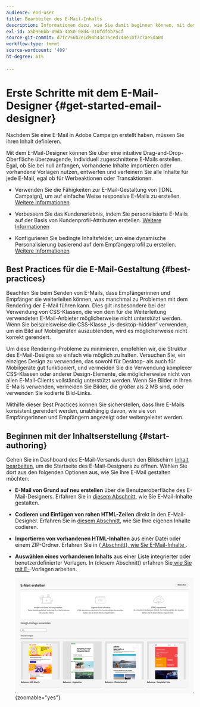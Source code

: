 ```yaml
---
audience: end-user
title: Bearbeiten des E-Mail-Inhalts
description: Informationen dazu, wie Sie damit beginnen können, mit dem E-Mail-Designer in der Campaign Web-Benutzeroberfläche Inhalte zu erstellen
exl-id: a5b966bb-09da-4a50-98d4-010fdfbb75cf
source-git-commit: d7fc756b2e1d94b43c76ced748e1bf7c7ae5da0d
workflow-type: tm+mt
source-wordcount: '409'
ht-degree: 61%

---
```



# Erste Schritte mit dem E-Mail-Designer {#get-started-email-designer}

Nachdem Sie eine E-Mail in Adobe Campaign erstellt haben, müssen Sie ihren Inhalt definieren.

Mit dem E-Mail-Designer können Sie über eine intuitive Drag-and-Drop-Oberfläche überzeugende, individuell zugeschnittene E-Mails erstellen. Egal, ob Sie bei null anfangen, vorhandene Inhalte importieren oder vorhandene Vorlagen nutzen, entwerfen und verfeinern Sie alle Inhalte für jede E-Mail, egal ob für Werbeaktionen oder Transaktionen.

<!--Built to deliver HTML optimized for responsive design, the Email Designer allows you to easily define and apply visibility conditions and dynamic content to an email, template, or content fragment directly through the user interface. You can seamlessly switch between the drag and drop interface and HTML code at the click of a button.

The Email Designer allows you to create email content and email content templates. It is compatible with simple emails, transactional emails, A/B test emails, multilingual emails, and recurring emails.-->

* Verwenden Sie die Fähigkeiten zur E-Mail-Gestaltung von [!DNL Campaign], um auf einfache Weise responsive E-Mails zu erstellen. [Weitere Informationen](create-email-content.md)

* Verbessern Sie das Kundenerlebnis, indem Sie personalisierte E-Mails auf der Basis von Kundenprofil-Attributen erstellen. [Weitere Informationen](../personalization/personalize.md)

* Konfigurieren Sie bedingte Inhaltsfelder, um eine dynamische Personalisierung basierend auf dem Empfängerprofil zu erstellen. [Weitere Informationen](../personalization/conditions.md)

## Best Practices für die E-Mail-Gestaltung {#best-practices}

Beachten Sie beim Senden von E-Mails, dass Empfängerinnen und Empfänger sie weiterleiten können, was manchmal zu Problemen mit dem Rendering der E-Mail führen kann. Dies gilt insbesondere bei der Verwendung von CSS-Klassen, die von dem für die Weiterleitung verwendeten E-Mail-Anbieter möglicherweise nicht unterstützt werden. Wenn Sie beispielsweise die CSS-Klasse „is-desktop-hidden“ verwenden, um ein Bild auf Mobilgeräten auszublenden, wird es möglicherweise nicht korrekt gerendert.

Um diese Rendering-Probleme zu minimieren, empfehlen wir, die Struktur des E-Mail-Designs so einfach wie möglich zu halten. Versuchen Sie, ein einziges Design zu verwenden, das sowohl für Desktop- als auch für Mobilgeräte gut funktioniert, und vermeiden Sie die Verwendung komplexer CSS-Klassen oder anderer Design-Elemente, die möglicherweise nicht von allen E-Mail-Clients vollständig unterstützt werden. Wenn Sie Bilder in Ihren E-Mails verwenden, vermeiden Sie Bilder, die größer als 2 MB sind, oder verwenden Sie kodierte Bild-Links.

Mithilfe dieser Best Practices können Sie sicherstellen, dass Ihre E-Mails konsistent gerendert werden, unabhängig davon, wie sie von Empfängerinnen und Empfängern angezeigt oder weitergeleitet werden.

## Beginnen mit der Inhaltserstellung {#start-authoring}

Gehen Sie im Dashboard des E-Mail-Versands durch den Bildschirm [Inhalt bearbeiten](edit-content.md), um die Startseite des E-Mail-Designers zu öffnen. Wählen Sie dort aus den folgenden Optionen aus, wie Sie Ihre E-Mail gestalten möchten:

* **E-Mail von Grund auf neu erstellen** über die Benutzeroberfläche des E-Mail-Designers. Erfahren Sie in [diesem Abschnitt](create-email-content.md), wie Sie E-Mail-Inhalte gestalten.

* **Codieren und Einfügen von rohen HTML-Zeilen** direkt in den E-Mail-Designer. Erfahren Sie in [diesem Abschnitt](code-content.md), wie Sie Ihre eigenen Inhalte codieren. 

* **Importieren von vorhandenen HTML-Inhalten** aus einer Datei oder einem ZIP-Ordner. Erfahren Sie in ([ Abschnitt), wie Sie E-Mail-Inhalte ](existing-content.md).

* **Auswählen eines vorhandenen Inhalts** aus einer Liste integrierter oder benutzerdefinierter Vorlagen. In (diesem Abschnitt) erfahren Sie[ wie Sie mit E-](create-email-templates.md)-Vorlagen arbeiten.

  ![In der E-Mail-Designer-Benutzeroberfläche verfügbare Optionen zum Erstellen von E-Mail-Inhalten](assets/email_designer_create_options.png){zoomable="yes"}
